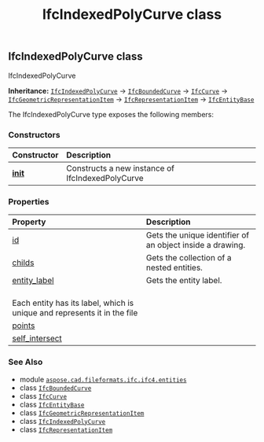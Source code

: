 ﻿---
title: IfcIndexedPolyCurve class
second_title: Aspose.CAD for Python via .NET API References
description: 
type: docs
weight: 3190
url: /python-net/aspose.cad.fileformats.ifc.ifc4.entities/ifcindexedpolycurve/
is_root: false
---

## IfcIndexedPolyCurve class

IfcIndexedPolyCurve



**Inheritance:** [`IfcIndexedPolyCurve`](/cad/python-net/aspose.cad.fileformats.ifc.ifc4.entities/ifcindexedpolycurve) → 
[`IfcBoundedCurve`](/cad/python-net/aspose.cad.fileformats.ifc.ifc4.entities/ifcboundedcurve) → 
[`IfcCurve`](/cad/python-net/aspose.cad.fileformats.ifc.ifc4.entities/ifccurve) → 
[`IfcGeometricRepresentationItem`](/cad/python-net/aspose.cad.fileformats.ifc.ifc4.entities/ifcgeometricrepresentationitem) → 
[`IfcRepresentationItem`](/cad/python-net/aspose.cad.fileformats.ifc.ifc4.entities/ifcrepresentationitem) → 
[`IfcEntityBase`](/cad/python-net/aspose.cad.fileformats.ifc/ifcentitybase)



The IfcIndexedPolyCurve type exposes the following members:

### Constructors
| Constructor | Description |
| :- | :- |
| [__init__](/cad/python-net/aspose.cad.fileformats.ifc.ifc4.entities/ifcindexedpolycurve/__init__/#) | Constructs a new instance of IfcIndexedPolyCurve |


### Properties
| Property | Description |
| :- | :- |
| [id](/cad/python-net/aspose.cad.fileformats.ifc.ifc4.entities/ifcindexedpolycurve/id) | Gets the unique identifier of an object inside a drawing. |
| [childs](/cad/python-net/aspose.cad.fileformats.ifc.ifc4.entities/ifcindexedpolycurve/childs) | Gets the collection of a nested entities. |
| [entity_label](/cad/python-net/aspose.cad.fileformats.ifc.ifc4.entities/ifcindexedpolycurve/entity_label) | Gets the entity label.<br/>Each entity has its label, which is unique and represents it in the file |
| [points](/cad/python-net/aspose.cad.fileformats.ifc.ifc4.entities/ifcindexedpolycurve/points) |  |
| [self_intersect](/cad/python-net/aspose.cad.fileformats.ifc.ifc4.entities/ifcindexedpolycurve/self_intersect) |  |



### See Also
* module [`aspose.cad.fileformats.ifc.ifc4.entities`](..)
* class [`IfcBoundedCurve`](/cad/python-net/aspose.cad.fileformats.ifc.ifc4.entities/ifcboundedcurve)
* class [`IfcCurve`](/cad/python-net/aspose.cad.fileformats.ifc.ifc4.entities/ifccurve)
* class [`IfcEntityBase`](/cad/python-net/aspose.cad.fileformats.ifc/ifcentitybase)
* class [`IfcGeometricRepresentationItem`](/cad/python-net/aspose.cad.fileformats.ifc.ifc4.entities/ifcgeometricrepresentationitem)
* class [`IfcIndexedPolyCurve`](/cad/python-net/aspose.cad.fileformats.ifc.ifc4.entities/ifcindexedpolycurve)
* class [`IfcRepresentationItem`](/cad/python-net/aspose.cad.fileformats.ifc.ifc4.entities/ifcrepresentationitem)
